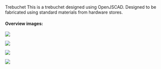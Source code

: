 Trebuchet
This is a trebuchet designed using OpenJSCAD. Designed to be fabricated using standard materials from hardware stores.

#### Overview images:

![](https://pcbx.us/muny/ceho.png)

![](https://pcbx.us/muny/cehp.png)

![](https://pcbx.us/muny/cehq.png)

![](https://pcbx.us/muny/cehr.png)

